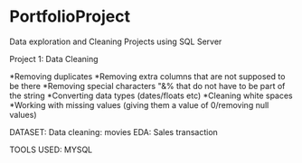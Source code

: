 # PortfolioProject
Data exploration and Cleaning Projects using SQL Server

Project 1: Data Cleaning

*Removing duplicates
*Removing extra columns that are not supposed to be there
*Removing special characters "&% that do not have to be part of the string
*Converting data types (dates/floats etc)
*Cleaning white spaces
*Working with missing values (giving them a value of 0/removing null values)

DATASET:
Data cleaning: movies
EDA: Sales transaction

TOOLS USED:
MYSQL
